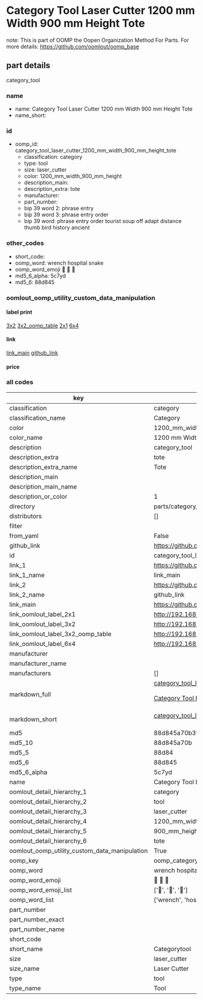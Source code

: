 # Category Tool Laser Cutter 1200 mm Width 900 mm Height Tote  

note: This is part of OOMP the Oopen Organization Method For Parts. For more details: https://github.com/oomlout/oomp_base

##  part details



category_tool

### name
* name: Category Tool Laser Cutter 1200 mm Width 900 mm Height Tote
* name_short: 
### id
* oomp_id: category_tool_laser_cutter_1200_mm_width_900_mm_height_tote
  * classification: category
  * type: tool
  * size: laser_cutter
  * color: 1200_mm_width_900_mm_height
  * description_main: 
  * description_extra: tote
  * manufacturer: 
  * part_number: 
  * bip 39 word 2: phrase entry
  * bip 39 word 3: phrase entry order
  * bip 39 word: phrase entry order tourist soup off adapt distance thumb bird history ancient

### other_codes
* short_code: 
* oomp_word: wrench hospital snake
* oomp_word_emoji :wrench: :hospital: :snake:
* md5_6_alpha: 5c7yd
* md5_6: 88d845






### oomlout_oomp_utility_custom_data_manipulation
#### label print
[3x2](http://192.168.1.245:1112/?label=oomp%205c7yd)
[3x2_oomp_table](http://192.168.1.107:1112/?label=oomp%205c7yd)
[2x1](http://192.168.1.242:1112/?label=oomp%205c7yd)
[6x4](http://192.168.1.55:1112/?label=oomp%205c7yd)    

#### link

[link_main](https://github.com/oomlout/oomlout_oomp_current_version_messy/tree/main/parts/category_tool_laser_cutter_1200_mm_width_900_mm_height_tote) [github_link](https://github.com/oomlout/oomlout_oomp_part_src/tree/main/parts/category_tool_laser_cutter_1200_mm_width_900_mm_height_tote)                             

#### price







### all codes 
| key | value |  
| --- | --- |  
| classification | category |  
| classification_name | Category |  
| color | 1200_mm_width_900_mm_height |  
| color_name | 1200 mm Width 900 mm Height |  
| description | category_tool |  
| description_extra | tote |  
| description_extra_name | Tote |  
| description_main |  |  
| description_main_name |  |  
| description_or_color | 1  |  
| directory | parts/category_tool_laser_cutter_1200_mm_width_900_mm_height_tote |  
| distributors | [] |  
| filter |  |  
| from_yaml | False |  
| github_link | https://github.com/oomlout/oomlout_oomp_part_src/tree/main/parts/category_tool_laser_cutter_1200_mm_width_900_mm_height_tote |  
| id | category_tool_laser_cutter_1200_mm_width_900_mm_height_tote |  
| link_1 | https://github.com/oomlout/oomlout_oomp_current_version_messy/tree/main/parts/category_tool_laser_cutter_1200_mm_width_900_mm_height_tote |  
| link_1_name | link_main |  
| link_2 | https://github.com/oomlout/oomlout_oomp_part_src/tree/main/parts/category_tool_laser_cutter_1200_mm_width_900_mm_height_tote |  
| link_2_name | github_link |  
| link_main | https://github.com/oomlout/oomlout_oomp_current_version_messy/tree/main/parts/category_tool_laser_cutter_1200_mm_width_900_mm_height_tote |  
| link_oomlout_label_2x1 | http://192.168.1.242:1112/?label=oomp%205c7yd |  
| link_oomlout_label_3x2 | http://192.168.1.245:1112/?label=oomp%205c7yd |  
| link_oomlout_label_3x2_oomp_table | http://192.168.1.107:1112/?label=oomp%205c7yd |  
| link_oomlout_label_6x4 | http://192.168.1.55:1112/?label=oomp%205c7yd |  
| manufacturer |  |  
| manufacturer_name |  |  
| manufacturers | [] |  
| markdown_full | [category_tool_laser_cutter_1200_mm_width_900_mm_height_tote](https://github.com/oomlout/oomlout_oomp_current_version_messy/tree/main/parts/category_tool_laser_cutter_1200_mm_width_900_mm_height_tote)<br>[](https://github.com/oomlout/oomlout_oomp_current_version_messy/tree/main/parts/category_tool_laser_cutter_1200_mm_width_900_mm_height_tote)<br>[Category Tool Laser Cutter 1200 Mm Width 900 Mm Height Tote](https://github.com/oomlout/oomlout_oomp_current_version_messy/tree/main/parts/category_tool_laser_cutter_1200_mm_width_900_mm_height_tote)<br><br> |  
| markdown_short | [category_tool_laser_cutter_1200_mm_width_900_mm_height_tote](https://github.com/oomlout/oomlout_oomp_current_version_messy/tree/main/parts/category_tool_laser_cutter_1200_mm_width_900_mm_height_tote)<br><br> |  
| md5 | 88d845a70b3fa0626567fe5f3852ed1e |  
| md5_10 | 88d845a70b |  
| md5_5 | 88d84 |  
| md5_6 | 88d845 |  
| md5_6_alpha | 5c7yd |  
| name | Category Tool Laser Cutter 1200 mm Width 900 mm Height Tote |  
| oomlout_detail_hierarchy_1 | category |  
| oomlout_detail_hierarchy_2 | tool |  
| oomlout_detail_hierarchy_3 | laser_cutter |  
| oomlout_detail_hierarchy_4 | 1200_mm_width |  
| oomlout_detail_hierarchy_5 | 900_mm_height |  
| oomlout_detail_hierarchy_6 | tote |  
| oomlout_oomp_utility_custom_data_manipulation | True |  
| oomp_key | oomp_category_tool_laser_cutter_1200_mm_width_900_mm_height_tote |  
| oomp_word | wrench hospital snake |  
| oomp_word_emoji | :wrench: :hospital: :snake: |  
| oomp_word_emoji_list | [':wrench:', ':hospital:', ':snake:'] |  
| oomp_word_list | ['wrench', 'hospital', 'snake'] |  
| part_number |  |  
| part_number_exact |  |  
| part_number_name |  |  
| short_code |  |  
| short_name | Categorytool |  
| size | laser_cutter |  
| size_name | Laser Cutter |  
| type | tool |  
| type_name | Tool |  
